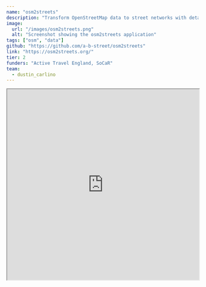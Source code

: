 ```yaml
---
name: "osm2streets"
description: "Transform OpenStreetMap data to street networks with detailed geometry and semantics"
image:
  url: "/images/osm2streets.png"
  alt: "Screenshot showing the osm2streets application"
tags: ["osm", "data"]
github: "https://github.com/a-b-street/osm2streets"
link: "https://osm2streets.org/"
tier: 2
funders: "Active Travel England, SoCaR"
team:
  - dustin_carlino
---
```


<iframe  style="width:100%;min-height:500px" src="https://a-b-street.github.io/osm2streets/#1/0/0" title="demoland"/>

